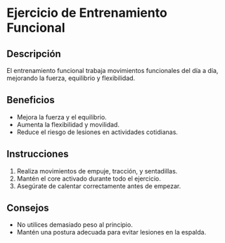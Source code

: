 # Ejercicio de Entrenamiento Funcional

## Descripción
El entrenamiento funcional trabaja movimientos funcionales del día a día, mejorando la fuerza, equilibrio y flexibilidad.

## Beneficios
- Mejora la fuerza y el equilibrio.
- Aumenta la flexibilidad y movilidad.
- Reduce el riesgo de lesiones en actividades cotidianas.

## Instrucciones
1. Realiza movimientos de empuje, tracción, y sentadillas.
2. Mantén el core activado durante todo el ejercicio.
3. Asegúrate de calentar correctamente antes de empezar.


## Consejos
- No utilices demasiado peso al principio.
- Mantén una postura adecuada para evitar lesiones en la espalda.
